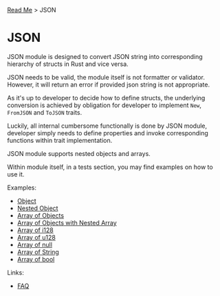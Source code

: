 [Read Me](README.md) > JSON 

# JSON 

JSON module is designed to convert JSON string into corresponding hierarchy of structs in Rust and vice versa.

JSON needs to be valid, the module itself is not formatter or validator. However, it will return an error if provided json string is not appropriate.

As it's up to developer to decide how to define structs, the underlying conversion is achieved by obligation for developer to implement `New`, `FromJSON` and `ToJSON` traits. 

Luckily, all internal cumbersome functionally is done by JSON module, developer simply needs to define properties and invoke corresponding functions within trait implementation.

JSON module supports nested objects and arrays.

Within module itself, in a tests section, you may find examples on how to use it. 

Examples:

- [Object](object/tests/example)
- [Nested Object](object/tests/example_multi_nested_object)
- [Array of Objects](array/tests/example)
- [Array of Objects with Nested Array](array/tests/example_multi_nested_object)
- [Array of i128](array/tests/example_list_i128)
- [Array of u128](array/tests/example_list_u128)
- [Array of null](array/tests/example_list_null)
- [Array of String](array/tests/example_list_string)
- [Array of bool](array/tests/example_list_bool)

Links:
- [FAQ](FAQ.md)




